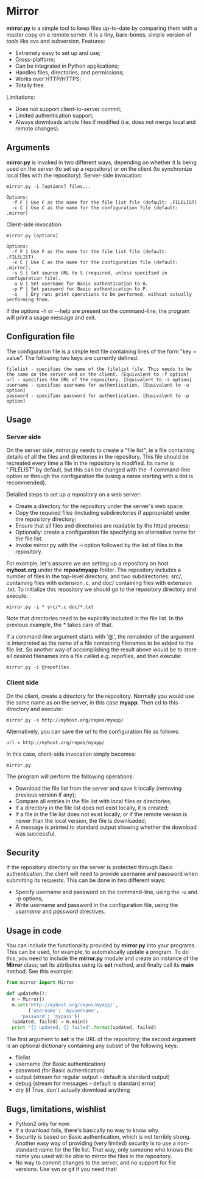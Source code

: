 # Mirror

<strong>mirror.py</strong> is a simple tool to keep files up-to-date by comparing them with a master copy on a remote server. It is a tiny, bare-bones, simple version of tools like cvs and subversion. Features:

* Extremely easy to set up and use;
* Cross-platform;
* Can be integrated in Python applications;
* Handles files, directories, and permissions;
* Works over HTTP/HTTPS;
* Totally free.

Limitations:

* Does not support client-to-server commit;
* Limited authentication support;
* Always downloads whole files if modified (i.e. does not merge local and remote changes).

## Arguments

<strong>mirror.py</strong> is invoked in two different ways, depending on whether it is being used on the server (to set up a repository) or on the client (to synchronize local files with the repository). Server-side invocation:

```
mirror.py -i [options] files...

Options:
  -f F | Use F as the name for the file list file (default: .FILELIST)
  -c C | Use C as the name for the configuration file (default: .mirror)
```

Client-side invocation:

```
mirror.py [options]

Options:
  -f F | Use F as the name for the file list file (default: .FILELIST).
  -c C | Use C as the name for the configuration file (default: .mirror).
  -s S | Set source URL to S (required, unless specified in configuration file).
  -u U | Set username for Basic authentication to U.
  -p P | Set password for Basic authentication to P.
  -x   | Dry run: print operations to be performed, without actually performing them.
```

If the options -h or --help are present on the command-line, the program will print a usage message and exit.

## Configuration file

The configuration file is a simple text file containing lines of the form "key = value". The following two keys are currently defined:

```
filelist - specifies the name of the filelist file. This needs to be the same on the server and on the client. [Equivalent to -f option]
url - specifies the URL of the repository. [Equivalent to -s option]
username - specifies username for authentication. [Equivalent to -u option]
password - specifies password for authentication. [Equivalent to -p option]

```

## Usage
### Server side

On the server side, mirror.py needs to create a "file list", ie a file containing details of all the files and directories in the repository. This file should be recreated every time a file in the repository is modified. Its name is ".FILELIST" by default, but this can be changed with the -f command-line option or through the configuration file (using a name starting with a dot is recommended).

Detailed steps to set up a repository on a web server:

* Create a directory for the repository under the server's web space;
* Copy the required files (including subdirectories if appropriate) under the repository directory;
* Ensure that all files and directories are readable by the httpd process;
* Optionally: create a configuration file specifying an alternative name for the file list.
* Invoke mirror.py with the -i option followed by the list of files in the repository.

For example, let's assume we are setting up a repository on host <strong>myhost.org</strong> under the <strong>repos/myapp</strong> folder. The repository includes a number of files in the top-level directory, and two subdirectories: src/, containing files with extension .c, and doc/ containing files with extension .txt. To initialize this repository we should go to the repository directory and execute:

```
mirror.py -i * src/*.c doc/*.txt
```

Note that directories need to be explicitly included in the file list. In the previous example, the * takes care of that.

If a command-line argument starts with '@', the remainder of the argument is interpreted as the name of a file containing filenames to be added to the file list. So another way of accomplishing the result above would be to store all desired filenames into a file called e.g. repofiles, and then execute:
 
 ```
 mirror.py -i @repofiles
 ```
 
 ### Client side
 On the client, create a directory for the repository. Normally you would use the same name as on the server, in this case <strong>myapp</strong>. Then cd to this directory and execute:
 
 ```
 mirror.py -s http://myhost.org/repos/myapp/
 ```
 
 Alternatively, you can save the url to the configuration file as follows:
 
 ```
 url = http://myhost.org/repos/myapp/
 ```
 
 In this case, client-side invocation simply becomes:
 
 ```
 mirror.py
 ```
 
 The program will perform the following operations:
 
 * Download the file list from the server and save it locally (removing previous version if any);
 * Compare all entries in the file list with local files or directories;
 * If a directory in the file list does not exist locally, it is created;
 * If a file in the file list does not exist locally, or if the remote version is newer than the local version, the file is downloaded;
 * A message is printed to standard output showing whether the download was successful.

## Security

If the repository directory on the server is protected through Basic authentication, the client will need to provide username and password when submitting its requests. This can be done in two different ways:

* Specify username and password on the command-line, using the -u and -p options;
* Write username and password in the configuration file, using the _username_ and _password_ directives.

## Usage in code

You can include the functionality provided by <strong>mirror.py</strong> into your programs. This can be used, for example,
to automatically update a program. To do this, you need to include the <strong>mirror.py</strong> module
and create an instance of the <strong>Mirror</strong> class; set its attributes using its <strong>set</strong> method,
and finally call its <strong>main</strong> method. See this example:

```python
from mirror import Mirror

def updateMe():
  m = Mirror()
  m.set('http://myhost.org/repos/myapp/',
        {'username': 'myusername',
	 'password': 'mypass'})
  (updated, failed) = m.main()
  print "{} updated, {} failed".format(updated, failed)
```

The first argument to <strong>set</strong> is the URL of the repository; the second argument is an optional dictionary containing any subset of the following keys:

* filelist
* username (for Basic authentication)
* password (for Basic authentication)
* output (stream for regular output - default is standard output)
* debug (stream for messages - default is standard error)
* dry (if True, don't actually download anything

## Bugs, limitations, wishlist
 
 * Python2 only for now.
 * If a download fails, there's basically no way to know why.
 * Security is based on Basic authentication, which is not terribly strong. Another easy way of providing (very limited) security is to use a non-standard name for the file list. That way, only someone who knows the name you used will be able to mirror the files in the repository.
 * No way to commit changes to the server, and no support for file versions. Use svn or git if you need that!
 
